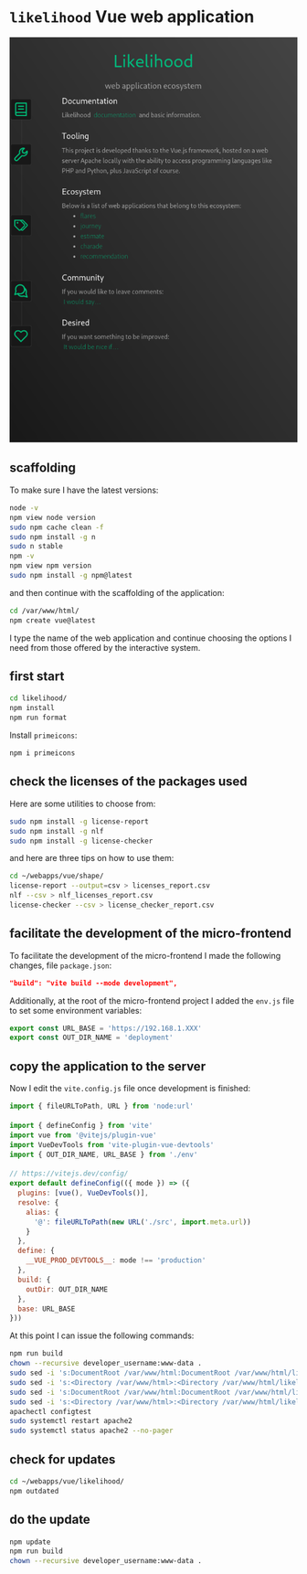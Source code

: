 # `likelihood` Vue web application

![likelihood landing page](screenshots/likelihood_landing_page.png)

## scaffolding

To make sure I have the latest versions:

```bash
node -v
npm view node version
sudo npm cache clean -f
sudo npm install -g n
sudo n stable
npm -v
npm view npm version
sudo npm install -g npm@latest
```

and then continue with the scaffolding of the application:

```sh
cd /var/www/html/
npm create vue@latest
```

I type the name of the web application and continue choosing the options I need from those offered by the interactive system.

## first start

```sh
cd likelihood/
npm install
npm run format
```

Install `primeicons`:

```sh
npm i primeicons
```

## check the licenses of the packages used

Here are some utilities to choose from:

```sh
sudo npm install -g license-report
sudo npm install -g nlf
sudo npm install -g license-checker
```

and here are three tips on how to use them:

```sh
cd ~/webapps/vue/shape/
license-report --output=csv > licenses_report.csv
nlf --csv > nlf_licenses_report.csv
license-checker --csv > license_checker_report.csv
```

## facilitate the development of the micro-frontend

To facilitate the development of the micro-frontend I made the following changes, file `package.json`:

```json
"build": "vite build --mode development",
```

Additionally, at the root of the micro-frontend project I added the `env.js` file to set some environment variables:

```js
export const URL_BASE = 'https://192.168.1.XXX'
export const OUT_DIR_NAME = 'deployment'
```

## copy the application to the server

Now I edit the `vite.config.js` file once development is finished:

```js
import { fileURLToPath, URL } from 'node:url'

import { defineConfig } from 'vite'
import vue from '@vitejs/plugin-vue'
import VueDevTools from 'vite-plugin-vue-devtools'
import { OUT_DIR_NAME, URL_BASE } from './env'

// https://vitejs.dev/config/
export default defineConfig(({ mode }) => ({
  plugins: [vue(), VueDevTools()],
  resolve: {
    alias: {
      '@': fileURLToPath(new URL('./src', import.meta.url))
    }
  },
  define: {
    __VUE_PROD_DEVTOOLS__: mode !== 'production'
  },
  build: {
    outDir: OUT_DIR_NAME
  },
  base: URL_BASE
}))
```

At this point I can issue the following commands:

```sh
npm run build
chown --recursive developer_username:www-data .
sudo sed -i 's:DocumentRoot /var/www/html:DocumentRoot /var/www/html/likelihood/deployment:g' /etc/apache2/sites-available/default-ssl.conf
sudo sed -i 's:<Directory /var/www/html>:<Directory /var/www/html/likelihood/deployment>:g' /etc/apache2/sites-available/default-ssl.conf
sudo sed -i 's:DocumentRoot /var/www/html:DocumentRoot /var/www/html/likelihood/deployment:g' /etc/apache2/sites-available/000-default.conf
sudo sed -i 's:<Directory /var/www/html>:<Directory /var/www/html/likelihood/deployment>:g' /etc/apache2/sites-available/000-default.conf
apachectl configtest
sudo systemctl restart apache2
sudo systemctl status apache2 --no-pager
```

## check for updates

```sh
cd ~/webapps/vue/likelihood/
npm outdated
```

## do the update

```sh
npm update
npm run build
chown --recursive developer_username:www-data .
```
